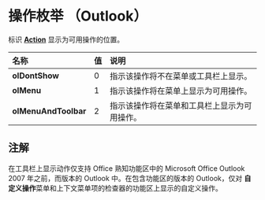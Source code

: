 
# 操作枚举 （Outlook）

标识  **[Action](22bd8d4a-9cf4-bd37-011b-8da3dfadf761.md)** 显示为可用操作的位置。



|**名称**|**值**|**说明**|
|:-----|:-----|:-----|
|**olDontShow**|0|指示该操作将不在菜单或工具栏上显示。|
|**olMenu**|1|指示该操作将在菜单上显示为可用操作。|
|**olMenuAndToolbar**|2|指示该操作将在菜单和工具栏上显示为可用操作。|

## 注解

在工具栏上显示动作仅支持 Office 熟知功能区中的 Microsoft Office Outlook 2007 年之前，而版本的 Outlook 中。在包含功能区的版本的 Outlook，仅对 **自定义操作**菜单和上下文菜单项的检查器的功能区上显示的自定义操作。

